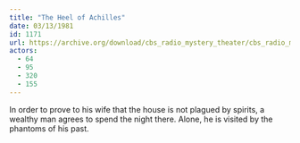```yaml
---
title: "The Heel of Achilles"
date: 03/13/1981
id: 1171
url: https://archive.org/download/cbs_radio_mystery_theater/cbs_radio_mystery_theater-1151-1200.zip/cbs_radio_mystery_theater-1151-1200%2Fcbsrmt_1171_the_heel_of_achilles.mp3
actors:
  - 64
  - 95
  - 320
  - 155
---
```

In order to prove to his wife that the house is not plagued by spirits, a wealthy man agrees to spend the night there. Alone, he is visited by the phantoms of his past.